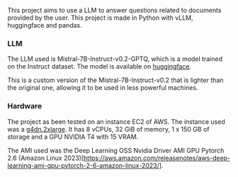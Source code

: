 This project aims to use a LLM to answer questions related to documents provided by the user. This project is made in Python with vLLM, huggingface and pandas.

### LLM
The LLM used is Mistral-7B-Instruct-v0.2-GPTQ, which is a model trained on the Instruct dataset. 
The model is available on [huggingface](https://huggingface.co/TheBloke/Mistral-7B-Instruct-v0.2-GPTQ). 

This is a custom version of the Mistral-7B-Instruct-v0.2 that is lighter than the original one, allowing it to be used in less powerful machines.

### Hardware
The project as been tested on an instance EC2 of AWS. 
The instance used was a [g4dn.2xlarge](https://aws.amazon.com/ec2/instance-types/g4/). 
It has 8 vCPUs, 32 GiB of memory, 1 x 150 GB of storage and a GPU NVIDIA T4 with 15 VRAM.

The AMI used was the Deep Learning OSS Nvidia Driver AMI GPU Pytorch 2.6 (Amazon Linux 2023)[https://aws.amazon.com/releasenotes/aws-deep-learning-ami-gpu-pytorch-2-6-amazon-linux-2023/].
